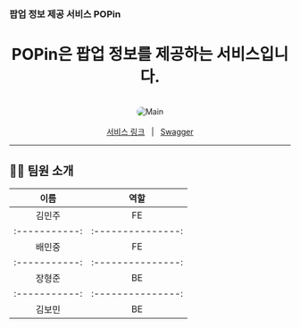 ### 팝업 정보 제공 서비스 POPin

<div align="center">
  <h1>POPin은 팝업 정보를 제공하는 서비스입니다.</h1>
</div>

<br/>

<div align="center">
  <img src="./assets/Main.png" alt="Main" style="border-radius: 10px;"/>
</div>

<br/>

<div align="center">
  <a href="">서비스 링크</a>
    |  
  <a href="">Swagger</a>
</div>

---

## 🧑‍💻 팀원 소개

| **이름**    | **역할**        | 
|:-----------:|:---------------:|
| 김민주      | FE           |
|:-----------:|:---------------:|
| 배민중      | FE           | 
|:-----------:|:---------------:|
| 장형준      | BE           | 
|:-----------:|:---------------:|
| 김보민      | BE           | 
